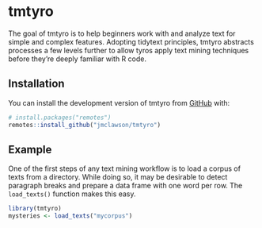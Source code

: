 
<!-- README.md is generated from README.Rmd. Please edit that file -->

# tmtyro

<!-- badges: start -->
<!-- badges: end -->

The goal of tmtyro is to help beginners work with and analyze text for
simple and complex features. Adopting tidytext principles, tmtyro
abstracts processes a few levels further to allow tyros apply text
mining techniques before they’re deeply familiar with R code.

## Installation

You can install the development version of tmtyro from
[GitHub](https://github.com/) with:

``` r
# install.packages("remotes")
remotes::install_github("jmclawson/tmtyro")
```

## Example

One of the first steps of any text mining workflow is to load a corpus
of texts from a directory. While doing so, it may be desirable to detect
paragraph breaks and prepare a data frame with one word per row. The
`load_texts()` function makes this easy.

``` r
library(tmtyro)
mysteries <- load_texts("mycorpus")
```
